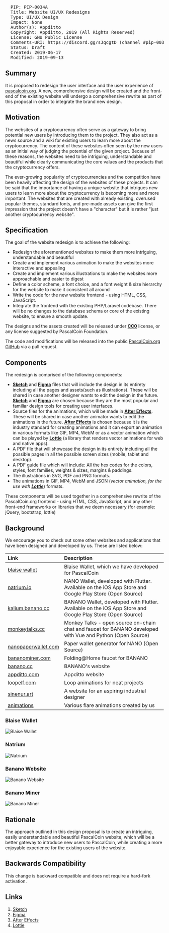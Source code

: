 <pre>
  PIP: PIP-0034A
  Title: Website UI/UX Redesigns
  Type: UI/UX Design
  Impact: None
  Author(s): Appditto <hello@appditto.com>
  Copyright: Appditto, 2019 (All Rights Reserved)
  License: GNU Public License
  Comments-URI: https://discord.gg/sJqcgtD (channel #pip-0034A)
  Status: Draft
  Created: 2019-06-17
  Modified: 2019-09-13
</pre>

## Summary
It is proposed to redesign the user interface and the user experience of [pascalcoin.org][pascal-website]. A new, comprehensive design will be created and the front-end of the existing website will undergo a comprehensive rewrite as part of this proposal in order to integrate the brand new design.

## Motivation
The websites of a cryptocurrency often serve as a gateway to bring potential new users by introducing them to the project. They also act as a news source and a wiki for existing users to learn more about the cryptocurrency. The content of these websites often seen by the new users as an initial way of judging the potential of the given project. Because of these reasons, the websites need to be intriguing, understandable and beautiful while clearly communicating the core values and the products that the cryptocurrency offers.

The ever-growing popularity of cryptocurrencies and the competition have been heavily affecting the design of the websites of these projects. It can be said that the importance of having a unique website that intrigues new users to learn more about the cryptocurrency is becoming more and more important. The websites that are created with already existing, overused popular themes, standard fonts, and pre-made assets can give the first impression that the project doesn't have a "character" but it is rather "just another cryptocurrency website".

## Specification
The goal of the website redesign is to achieve the following:

* Redesign the aforementioned websites to make them more intriguing, understandable and beautiful
* Create and implement various animation to make the websites more interactive and appealing
* Create and implement various illustrations to make the websites more approachable and easier to digest
* Define a color scheme, a font choice, and a font weight & size hierarchy for the website to make it consistent all around
* Write the code for the new website frontend - using HTML, CSS, JavaScript.
* Integrate the frontend with the existing PHP/Laravel codebase. There will be no changes to the database schema or core of the existing website, to ensure a smooth update.

The designs and the assets created will be released under [**CC0**][creative-commons] license, or any license suggested by PascalCoin Foundation.

The code and modifications will be released into the public [PascalCoin.org GitHub][pascalcoin-github] via a pull request.

## Components
The redesign is comprised of the following components:
* [**Sketch**][sketch-app] and [**Figma**][figma-app] files that will include the design in its entirety including all the pages and assets(such as illustrations). These will be shared in case another designer wants to edit the design in the future. [**Sketch**][sketch-app] and [**Figma**][figma-app] are chosen because they are the most popular and familiar design tools for creating user interfaces.
* Source files for the animations, which will be made in [**After Effects**][ae-app]. These will be shared in case another animator wants to edit the animations in the future. [**After Effects**][ae-app] is chosen because it is the industry standard for creating animations and it can export an animation in various formats like GIF, MP4, WebM or as a vector animation which can be played by [**Lottie**][lottie] (a library that renders vector animations for web and native apps).
* A PDF file that will showcase the design in its entirety including all the possible pages in all the possible screen sizes (mobile, tablet and desktop).
* A PDF guide file which will include: All the hex codes for the colors, styles, font families, weights & sizes, margins & paddings.
* The illustrations in SVG, PDF and PNG formats.
* The animations in GIF, MP4, WebM and JSON (*vector animation, for the use with [**Lottie**][lottie]*) formats.

These components will be used together in a comprehensive rewrite of the PascalCoin.org frontend - using HTML, CSS, JavaScript, and any other front-end frameworks or libraries that we deem necessary (for example: jQuery, bootstrap, lottie)

## Background
We encourage you to check out some other websites and applications that have been designed and developed by us. These are listed below:

| Link | Description |
| :----- | :------ |
[blaise wallet](https://blaisewallet.com) | Blaise Wallet, which we have developed for PascalCoin
[natrium.io](https://natrium.io) | NANO Wallet, developed with Flutter. Available on the iOS App Store and Google Play Store (Open Source)
[kalium.banano.cc](https://kalium.banano.cc) | BANANO Wallet, developed with Flutter. Available on the iOS App Store and Google Play Store (Open Source)
[monkeytalks.cc](https://monkeytalks.cc) | Monkey Talks - open source on-chain chat and faucet for BANANO developed with Vue and Python (Open Source)
[nanopaperwallet.com](https://nanopaperwallet.com) | Paper wallet generator for NANO (Open Source)
[bananominer.com](https://bananominer.com) | Folding@Home faucet for BANANO
[banano.cc](https://banano.cc) | BANANO's website
[appditto.com](https://appditto.com) | Appditto website
[loopelf.com](https://loopelf.com) | Loop animations for neat projects
[sinenur.art](https://sinenur.art) | A website for an aspiring industrial designer
[animations](https://www.2dimensions.com/a/yekta/files/recent/all) | Various flare animations created by us

### Blaise Wallet
![Blaise Wallet](resources/PIP-0034B/blaise.jpg)

### Natrium
![Natrium](resources/PIP-0034B/natrium.jpg)

### Banano Website
![Banano Website](resources/PIP-0034B/banano-website.png)

### Banano Miner
![Banano Miner](resources/PIP-0034B/banano-miner.png)

## Rationale
The approach outlined in this design proposal is to create an intriguing, easily understandable and beautiful PascalCoin website, which will be a better gateway to introduce new users to PascalCoin, while creating a more enjoyable experience for the existing users of the website.

## Backwards Compatibility
This change is backward compatible and does not require a hard-fork activation. 

## Links
1. [Sketch][sketch-app]
2. [Figma][figma-app]
3. [After Effects][ae-app]
4. [Lottie][lottie]

[creative-commons]: https://creativecommons.org/share-your-work/public-domain/cc0/
[sketch-app]: https://www.sketch.com
[figma-app]: https://www.figma.com
[ae-app]: https://www.adobe.com/products/aftereffects.html
[illustrator-app]: https://www.adobe.com/products/illustrator.html
[lottie]: https://airbnb.design/lottie/
[pascal-website]: https://pascalcoin.org
[pascal-explorer]: https://explore.pascalcoin.org
[free-pasa]: https://freepasa.org
[pascalcoin-github]: https://github.com/PascalCoin/PascalCoin.org